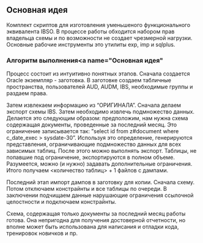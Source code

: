 ## Основная идея

Комплект скриптов для изготовления уменьшеного функционального эквивалента IBSO. В процессе работы обходится набором прав владельца схемы и
по возможности не создает чрезмерной нагрузки. Основные рабочие инструменты это утилиты exp, imp и sqlplus. 

### Алгоритм выполнения<a name="Основная идея"

Процесс состоит из интуитивно понятных этапов. Сначала
создается Oracle экземпляр - заготовка. В заготовке создаем табличные
пространства, пользователей AUD, AUDM, IBS, необходимые группы и
раздаем права.

Затем извлекаем информацию из “ОРИГИНАЛА”. Сначала делаем
экспорт схемы IBS. Затем необходимо извлечь подмножество данных.
Делается это следующим образом: предположим, нам нужна схема содержащая
документы, проведенные за последний месяц. Это ограничение записывается
так: ”select id from z#document where c_date_exec &gt; sysdate-30”.
Используя это определение, генерируются представления, ограничивающие
подмножество данных для всех зависимых таблиц. После этого можно
выполнять экспорт. Таблицы, не попавшие под ограничение, экспортируются
в полном объеме. Разумеется, можно (и нужно) задавать дополнительные
ограничения. Итого получаем <количество таблиц> + 1
файлов с дампами.

Последний этап импорт дампов в заготовку для копии. Сначала
схему. Потом отключаем констрайнты и все таблицы по очереди. В
заключении подчищаем данные нарушающие ограничения ссылочной
целостности и подключаем констрайнты. 

Схема, содержащая только документы за последний месяц работы
готова. Она непригодна для получения достоверной отчетности, но вполне
может быть использована для написания и отладки кода, тренировок новичков и
пр. 
